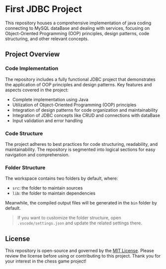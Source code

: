 # First JDBC Project

This repository houses a comprehensive implementation of java coding connecting to MySQL dataBase and dealing with services, focusing on Object-Oriented Programming (OOP) principles, design patterns, code structuring, and other relevant concepts.

## Project Overview

### Code Implementation
The repository includes a fully functional JDBC project that demonstrates the application of OOP principles and design patterns. Key features and aspects covered in the project:

- Complete implementation using Java
- Utilization of Object-Oriented Programming (OOP) principles
- Integration of design patterns for code organization and maintainability
- Integration of JDBC concepts like CRUD and connections with dataBase
- Input validation and error handling

### Code Structure
The project adheres to best practices for code structuring, readability, and maintainability. The repository is segmented into logical sections for easy navigation and comprehension.

### Folder Structure

The workspace contains two folders by default, where:

- `src`: the folder to maintain sources
- `lib`: the folder to maintain dependencies

Meanwhile, the compiled output files will be generated in the `bin` folder by default.

> If you want to customize the folder structure, open `.vscode/settings.json` and update the related settings there.

## License

This repository is open-source and governed by the [MIT License](LICENSE). Please review the license before using or contributing to this project.
Thank you for your interest in the chess game project!
